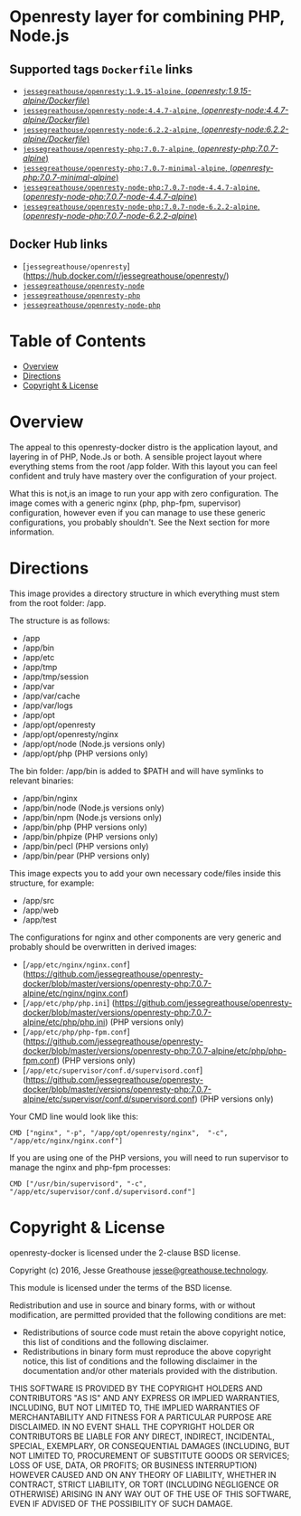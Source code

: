 # Openresty layer for combining PHP, Node.js

## Supported tags `Dockerfile` links

-   [`jessegreathouse/openresty:1.9.15-alpine`, (*openresty:1.9.15-alpine/Dockerfile*)](https://github.com/jessegreathouse/openresty-docker/blob/master/versions/openresty:1.9.15-alpine/Dockerfile)
-   [`jessegreathouse/openresty-node:4.4.7-alpine`, (*openresty-node:4.4.7-alpine/Dockerfile*)](https://github.com/jessegreathouse/openresty-docker/blob/master/versions/openresty-node:4.4.7-alpine/Dockerfile)
-   [`jessegreathouse/openresty-node:6.2.2-alpine`, (*openresty-node:6.2.2-alpine/Dockerfile*)](https://github.com/jessegreathouse/openresty-docker/blob/master/versions/openresty-node:6.2.2-alpine/Dockerfile)
-   [`jessegreathouse/openresty-php:7.0.7-alpine`, (*openresty-php:7.0.7-alpine*)](https://github.com/jessegreathouse/openresty-docker/blob/master/versions/openresty-php:7.0.7-alpine/Dockerfile)
-   [`jessegreathouse/openresty-php:7.0.7-minimal-alpine`,  (*openresty-php:7.0.7-minimal-alpine*)](https://github.com/jessegreathouse/openresty-docker/blob/master/versions/openresty-php:7.0.7-minimal-alpine/Dockerfile)
-   [`jessegreathouse/openresty-node-php:7.0.7-node-4.4.7-alpine`, (*openresty-node-php:7.0.7-node-4.4.7-alpine*)](https://github.com/jessegreathouse/openresty-docker/blob/master/versions/openresty-node-php:7.0.7-node-4.4.7-alpine/Dockerfile)
-   [`jessegreathouse/openresty-node-php:7.0.7-node-6.2.2-alpine`, (*openresty-node-php:7.0.7-node-6.2.2-alpine*)](https://github.com/jessegreathouse/openresty-docker/blob/master/versions/openresty-node-php:7.0.7-node-6.2.2-alpine/Dockerfile)

## Docker Hub links

-   [`jessegreathouse/openresty`] (https://hub.docker.com/r/jessegreathouse/openresty/)
-   [`jessegreathouse/openresty-node`](https://hub.docker.com/r/jessegreathouse/openresty-node/)
-   [`jessegreathouse/openresty-php`](https://hub.docker.com/r/jessegreathouse/openresty-php/)
-   [`jessegreathouse/openresty-node-php`](https://hub.docker.com/r/jessegreathouse/openresty-node-php/)

Table of Contents
=================

* [Overview](#overview)
* [Directions](#directions)
* [Copyright & License](#copyright--license)

Overview
===========
The appeal to this openresty-docker distro is the application layout, and layering in of PHP, Node.Js or both. 
A sensible project layout where everything stems from the root /app folder. With this layout you can feel confident and 
truly have mastery over the configuration of your project. 

What this is not,is an image to run your app with zero configuration. The image comes with a generic nginx (php, php-fpm, supervisor) 
configuration, however even if you can manage to use these generic configurations, you probably shouldn't. See the Next 
section for more information.

Directions
===========

This image provides a directory structure in which everything must stem from the root folder: /app. 

The structure is as follows:

* /app
* /app/bin
* /app/etc
* /app/tmp
* /app/tmp/session
* /app/var
* /app/var/cache
* /app/var/logs
* /app/opt
* /app/opt/openresty
* /app/opt/openresty/nginx
* /app/opt/node (Node.js versions only)
* /app/opt/php (PHP versions only)

The bin folder: /app/bin is added to $PATH and will have symlinks to relevant binaries:

* /app/bin/nginx
* /app/bin/node (Node.js versions only)
* /app/bin/npm (Node.js versions only)
* /app/bin/php (PHP versions only)
* /app/bin/phpize (PHP versions only)
* /app/bin/pecl (PHP versions only)
* /app/bin/pear (PHP versions only)

This image expects you to add your own necessary code/files inside this structure, for example:

* /app/src
* /app/web
* /app/test

The configurations for nginx and other components are very generic and probably should be overwritten in derived images:

* [`/app/etc/nginx/nginx.conf`] (https://github.com/jessegreathouse/openresty-docker/blob/master/versions/openresty-php:7.0.7-alpine/etc/nginx/nginx.conf)
* [`/app/etc/php/php.ini`] (https://github.com/jessegreathouse/openresty-docker/blob/master/versions/openresty-php:7.0.7-alpine/etc/php/php.ini) (PHP versions only)
* [`/app/etc/php/php-fpm.conf`] (https://github.com/jessegreathouse/openresty-docker/blob/master/versions/openresty-php:7.0.7-alpine/etc/php/php-fpm.conf) (PHP versions only)
* [`/app/etc/supervisor/conf.d/supervisord.conf`] (https://github.com/jessegreathouse/openresty-docker/blob/master/versions/openresty-php:7.0.7-alpine/etc/supervisor/conf.d/supervisord.conf) (PHP versions only)

Your CMD line would look like this:

    CMD ["nginx", "-p", "/app/opt/openresty/nginx",  "-c", "/app/etc/nginx/nginx.conf"]

If you are using one of the PHP versions, you will need to run supervisor to manage the nginx and php-fpm processes:

    CMD ["/usr/bin/supervisord", "-c", "/app/etc/supervisor/conf.d/supervisord.conf"]


Copyright & License
===================

openresty-docker is licensed under the 2-clause BSD license.

Copyright (c) 2016, Jesse Greathouse <jesse@greathouse.technology>.

This module is licensed under the terms of the BSD license.

Redistribution and use in source and binary forms, with or without modification, are permitted provided that the following conditions are met:

* Redistributions of source code must retain the above copyright notice, this list of conditions and the following disclaimer.
* Redistributions in binary form must reproduce the above copyright notice, this list of conditions and the following disclaimer in the documentation and/or other materials provided with the distribution.

THIS SOFTWARE IS PROVIDED BY THE COPYRIGHT HOLDERS AND CONTRIBUTORS "AS IS" AND ANY EXPRESS OR IMPLIED WARRANTIES, INCLUDING, BUT NOT LIMITED TO, THE IMPLIED WARRANTIES OF MERCHANTABILITY AND FITNESS FOR A PARTICULAR PURPOSE ARE DISCLAIMED. IN NO EVENT SHALL THE COPYRIGHT HOLDER OR CONTRIBUTORS BE LIABLE FOR ANY DIRECT, INDIRECT, INCIDENTAL, SPECIAL, EXEMPLARY, OR CONSEQUENTIAL DAMAGES (INCLUDING, BUT NOT LIMITED TO, PROCUREMENT OF SUBSTITUTE GOODS OR SERVICES; LOSS OF USE, DATA, OR PROFITS; OR BUSINESS INTERRUPTION) HOWEVER CAUSED AND ON ANY THEORY OF LIABILITY, WHETHER IN CONTRACT, STRICT LIABILITY, OR TORT (INCLUDING NEGLIGENCE OR OTHERWISE) ARISING IN ANY WAY OUT OF THE USE OF THIS SOFTWARE, EVEN IF ADVISED OF THE POSSIBILITY OF SUCH DAMAGE.